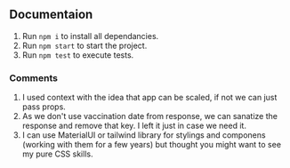 ## Documentaion
1. Run `npm i` to install all dependancies.
2. Run `npm start` to start the project.
3. Run `npm test` to execute tests.

### Comments
1. I used context with the idea that app can be scaled, if not we can just pass props.
2. As we don't use vaccination date from response, we can sanatize the response and remove that key.
I left it just in case we need it.
3. I can use MaterialUI or tailwind library for stylings and componens (working with them for a few years) but thought you might want to see my pure CSS skills.